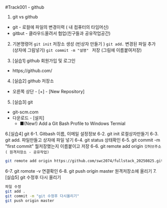 #Track001 - github
1. git vs github
- git - 로컬에 파일의 변경이력 ( 내 컴퓨터의 타임머신)
- gitbut - 클라우드올려서 협업(친구들과 공유작업공간)

2. 기본명령어
`git init` 저장소 생성 (빈상자 만들기 )
`git add.` 변경된 파일 추가 (상자에 그림넣기)
`git commit -m "설명" ` 저장 (그림에 이름붙여저장)

3. [실습1] github 회원가입 및 로그인
-  https;//github.com/

4. [실습2] github 저장소
- 오른쪽 상단 - [+] - [New Repository]

5. [실습3] git
- git-scm.com
- 다운로드 - [설치] 
   - ■(New!) Add a Git Bash Profile to Windows Termial

6.[실습4] git
6-1.  Gitbash 이름, 이메일 설정정보
6-2. git init   로컬상자만들기
6-3. git add. 파일만들고 상자에 파일 넣기
6-4. git status 상태확인
6-5. git commit -m "first commit" 뭘저장했는지 이름붙이고 저장
6-6. git remote add origin `깃허브주소( 원격저장소 - 공유작업)`
```bash
git remote add origin https://github.com/swc2074/fullstack_20250825.git
```



6-7. git romote -v 연결확인
6-8. git push origin master  원격저장소에 올리기
7.[실습5] git 수정후 다시 올리기
``` bash
파일 수정
git add .
git commit -m "git 수정후 다시올리기"
git push origin master
```
